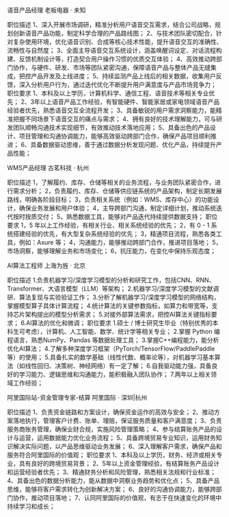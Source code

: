 语音产品经理
老板电器 · 未知

职位描述
1、深入开展市场调研，精准分析用户语音交互需求，结合公司战略，规划创新语音产品功能，制定科学合理的产品路线图；
2、与技术团队密切配合，针对复杂使用环境，优化语音识别、合成等核心技术性能，提升语音交互的准确性、流畅性与自然度；
3、全面主导语音交互系统设计，涵盖唤醒词设定、对话流程构建、反馈机制设计等，打造契合用户操作习惯的优质交互体验；
4、高效推动跨部门协作，与硬件、研发、市场等团队紧密沟通，保障语音产品与整体产品无缝集成，把控产品开发及上线进度；
5、持续监测产品上线后的相关数据，收集用户反馈，深入分析用户行为，通过迭代优化不断提升用户满意度与产品市场竞争力；
职位要求
1、本科及以上学历，计算机科学、通信工程、语音技术等相关专业优先；
2、3年以上语音产品工作经验，有智能硬件、智能家居或家电领域语音产品经验者优先，熟悉语音交互全流程开发；
3、具备敏锐的用户需求洞察能力，能精准把握不同场景下语音交互的痛点与需求；
4、拥有良好的技术理解能力，可与研发团队顺畅沟通技术实现细节，有效推动技术落地应用；
5、具备出色的产品设计、项目管理和沟通协调能力，能够高效驱动跨部门合作，确保产品项目顺利推进；
6、具备数据驱动思维，善于通过数据分析发现问题、优化产品，持续提升产品性能；


WMS产品经理
古茗科技 · 杭州

职位描述
1，了解履约、库存、仓储等相关的业务流程，与业务团队紧密合作，进行需求分析；
2，负责履约、库存、仓储等供应链系统的产品架构，制定长期发展路线，明确各阶段目标；
3，负责相关系统（例如：WMS、库存中心）的功能设计，确保业务发展和用户体验；
4，主导跨部门沟通，制定详细计划，推动系统迭代按时按质交付；
5，熟悉数据工具，能够对产品迭代持续提供数据支持；
职位要求
1，5 年以上工作经验，有相关行业、相关系统经验的优先；
2，有 0 - 1 系统搭建经验的优先，有大型复杂系统经验的优先；
3，精通项目流程，熟悉各类工具，例如：Axure 等；
4，沟通能力，能够推动跨部门合作，推进项目落地；
5，市场洞察，能够理解业务和市场变化；
6，抗压能力，在变化中保持乐观态度；


AI算法工程师
上海为旌 · 北京

职位描述
1.负责机器学习/深度学习模型的分析和研究工作，包括CNN、RNN、Transformer、大语言模型（LLM）等架构；
2.机器学习/深度学习模型的文献调研、算法复现与实验验证工作；
3.分析了解机器学习/深度学习模型的网络结构，掌握模型算子具体计算流程；
4.统计算法的关键参数指标，如算力和带宽等，支持芯片架构提出的模型分析需求；
5.对接外部算法需求，把控AI算法关键指标要求；
6.AI算法的优化和微调；
职位要求
1.硕士 / 博士研究生毕业（特别优秀的本科生可考虑），计算机、人工智能、数学、统计学等相关专业；
2.掌握 Python 编程语言，熟悉NumPy、Pandas 等数据处理工具；
3.掌握C++编程能力，能分析优化AI算法；
4.了解多种深度学习框架（PyTorch/TensorFlow/PaddlePaddle等）的使用；
5.具备扎实的数学基础（线性代数、概率论等），对机器学习基本算法（如线性回归、决策树、神经网络）有一定了解；
6.自我驱动能力强，具备良好的学习能力、逻辑思维和沟通能力，能积极融入团队协作；
7.两年以上相关领域工作经验；


阿里国际站-资金管理专家-结算
阿里国际 · 深圳|杭州

职位描述
1、负责资金链路和方案设计，确保资金运作的高效与安全；
2、推动方案落地执行，管理客户计费、账单、理赔，保证服务质量和客户满意度；
3、负责服务商账务管理，确保业财合规，实施风险管理策略；
4、参与结算账务产品的设计与运营，运用数据能力优化业务流程；
5、具备跨境贸易专业知识，运用财务知识解决实际问题，以产品思维驱动业务发展；
6、深入理解客户需求，确保产品和服务符合阿里国际的价值观；
职位要求
1、本科及以上学历，财务、经济或相关专业，具有良好的跨境贸易背景；
2、5年以上资金管理经验，有结算账务产品设计和运营经验者优先；
3、精通财务分析和风险管理，熟悉相关法规和行业标准；
4、具备出色的数据分析能力，能从数据中洞察业务趋势和优化点；
5、具备产品思维，能够将客户需求转化为创新解决方案；
6、良好的沟通协调能力，能够跨部门协作，推动项目落地；
7、认同阿里国际的价值观，有志于在快速变化的环境中持续学习和成长；
